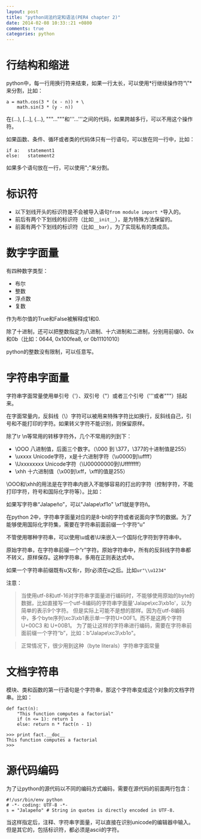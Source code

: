 ```yaml
---
layout: post
title: "python词法约定和语法(PER4 chapter 2)"
date: 2014-02-08 10:33::21 +0800
comments: true
categories: python
---
```



# 行结构和缩进

python中，每一行用换行符来结束，如果一行太长，可以使用*行继续操作符“\”*来分割，比如：

```
a = math.cos(3 * (x - n)) + \ 
	math.sin(3 * (y - n))
```

在(...), [...], {...}, """..."""和'''...'''之间的代码，如果跨越多行，可以不用这个操作符。

如果函数、条件、循环或者类的代码体只有一行语句，可以放在同一行中，比如：

```
if a:	statement1
else:	statement2
```

如果多个语句放在一行，可以使用";"来分割。

# 标识符

* 以下划线开头的标识符是不会被导入语句`from module import *`导入的。
* 前后有两个下划线的标识符（比如`__init__`），是为特殊方法保留的。
* 前面有两个下划线的标识符（比如`__bar`），为了实现私有的类成员。

# 数字字面量

有四种数字类型：

* 布尔
* 整数
* 浮点数
* 复数

作为布尔值的True和False被解释成1和0.

除了十进制，还可以把整数指定为八进制、十六进制和二进制，分别用前缀0、0x和0b（比如：0644, 0x100fea8, or 0b11101010）

python的整数没有限制，可以任意写。

# 字符串字面量

字符串字面常量使用单引号（'）、双引号（"）或者三个引号（'''或者"""）括起来。

在字面常量内，反斜线（\）字符可以被用来特殊字符比如换行，反斜线自己，引号和不能打印的字符。如果转义字符不能识别，则保留原样。

除了\r \n等常用的转移字符外，几个不常用的列到下：

* \OOO				八进制值，后面三个数字。（\000 到 \377，\377的十进制值是255）
* \uxxxx			Unicode字符，x是十六进制字符（\u0000到\uffff）
* \Uxxxxxxxx		Unicode字符（\U00000000到\Uffffffff）
* \xhh				十六进制值（\x00到\xff，\xff的值是255）

\OOO和\xhh的用法是在字符串内嵌入不能够容易的打出的字符（控制字符，不能打印字符，符号和国际化字符等）。比如：

如果写字符串“Jalapeño”，可以"Jalape\xf1o" \xf1就是字符ñ。

在python 2中，字符串字面量对应的是8-bit的字符或者说面向字节的数据。为了能够使用国际化字符集，需要在字符串前面前缀一个字符“u”

不管使用哪种字符串，可以使用\u或者\U来嵌入一个国际化字符到字符串中。

原始字符串，在字符串前缀一个“r”字符。原始字符串中，所有的反斜线字符串都不转义，原样保存。这种字符串，多用在正则表达式中。

如果一个字符串前缀既有u又有r，则r必须在u之后。比如`ur"\\u1234"`

注意：
> 当使用utf-8和utf-16对字符串字面量进行编码时，不能够使用原始的byte的数据，比如直接写一个utf-8编码的字符串字面量'Jalape\xc3\xb1o'，以为简单的表示9个字符。
> 但是实际上可能不是想的那样。因为在utf-8编码中，多个byte序列\xc3\xb1表示单一字符U+00F1。而不是这两个字符U+00C3 和 U+00B1。
> 为了能让这样的字符串进行编码，需要在字符串前面前缀一个字符“b”，比如：b"Jalape\xc3\xb1o"。

>正常情况下，很少用到这种（byte literals）字符串字面常量

# 文档字符串
模块、类和函数的第一行语句是个字符串，那这个字符串变成这个对象的文档字符串。比如：

```
def fact(n):
	"This function computes a factorial" 
	if (n <= 1): return 1
	else: return n * fact(n - 1)
```

```
>>> print fact.__doc__
This function computes a factorial 
>>>
```

# 源代码编码

为了让python的源代码以不同的编码方式编码，需要在源代码的前面两行包含：

```
#!/usr/bin/env python 
# -*- coding: UTF-8 -*-
s = "Jalapeño" # String in quotes is directly encoded in UTF-8.
```
当这样指定后，注释、字符串字面量，可以直接在识别unicode的编辑器中输入。但是其它的，包括标识符，都必须是ascii的字符。



